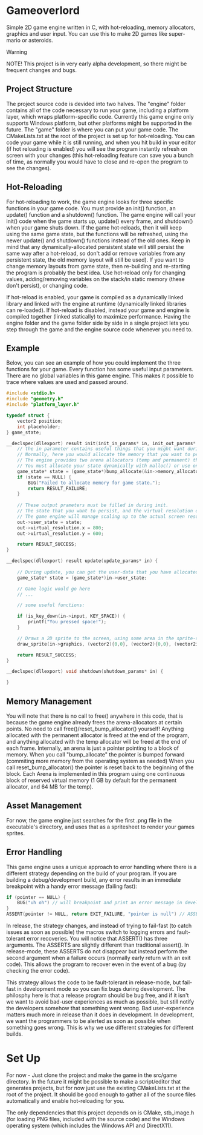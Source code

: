 # Gameoverlord

Simple 2D game engine written in C, with hot-reloading, memory allocators, graphics and user input. You can use this to make 2D games like super-mario or asteroids. 

> [!WARNING]
> NOTE! This project is in very early alpha development, so there might be frequent changes and bugs. 

## Project Structure

The project source code is devided into two halves. The "engine" folder contains all of the code necessary to run your game, including a platform layer, which wraps platform-specific code. Currently this game engine only supports Windows platform, but other platforms might be supported in the future. The "game" folder is where you can put your game code. The CMakeLists.txt at the root of the project is set up for hot-reloading. You can code your game while it is still running, and when you hit build in your editor (if hot reloading is enabled) you will see the program instantly refresh on screen with your changes (this hot-reloading feature can save you a bunch of time, as normally you would have to close and re-open the program to see the changes).

## Hot-Reloading

For hot-reloading to work, the game engine looks for three specific functions in your game code. You must provide an init() function, an update() function and a shutdown() function. The game engine will call your init() code when the game starts up, update() every frame, and shutdown() when your game shuts down. If the game hot-reloads, then it will keep using the same game state, but the functions will be refreshed, using the newer update() and shutdown() functions instead of the old ones. Keep in mind that any dynamically-allocated persistent state will still persist the same way after a hot-reload, so don't add or remove variables from any persistent state, the old memory layout will still be used). If you want to change memory layouts from game state, then re-building and re-starting the program is probably the best idea. Use hot-reload only for changing values, adding/removing variables on the stack/in static memory (these don't persist), or changing code. 

If hot-reload is enabled, your game is compiled as a dynamically linked library and linked with the engine at runtime (dynamically linked libraries can re-loaded). If hot-reload is disabled, instead your game and engine is compiled together (linked statically) to maximize performance. Having the engine folder and the game folder side by side in a single project lets you step through the game and the engine source code whenever you need to. 

## Example

Below, you can see an example of how you could implement the three functions for your game. Every function has some useful input parameters. There are no global variables in this game engine. This makes it possible to trace where values are used and passed around. 

``` C
#include <stdio.h>
#include "geometry.h"
#include "platform_layer.h"

typedef struct {
    vector2 position;
    int placeholder;
} game_state;

__declspec(dllexport) result init(init_in_params* in, init_out_params* out) {
    // the in parameter contains useful things that you might want during init.
    // Normally, here you would allocate the memory that you want to persist throughout the entire game (even across hot-reloads)
    // The engine provides two arena allocators (temp and permanent) that you can use. Explained more in a bit.
    // You must allocate your state dynamically with malloc() or use one of these allocators. This is because static values are reset during hot-reload. 
    game_state* state = (game_state*)bump_allocate(&in->memory_allocators->permanent_allocator, alignof(game_state), sizeof(game_state));
    if (state == NULL) {
        BUG("Failed to allocate memory for game state.");
        return RESULT_FAILURE;
    }
    
    // These output prameters must be filled in during init.
    // The state that you want to persist, and the virtual resolution of your screen that you want to target. This is the imaginary dimensions of your games display.
    // The game engine will manage scaling up to the actual screen resolution, keeping the aspect ratio the same and letterboxing as needed.
    out->user_state = state;
    out->virtual_resolution.x = 800;
    out->virtual_resolution.y = 600;

    return RESULT_SUCCESS;
}

__declspec(dllexport) result update(update_params* in) {
    
    // During update, you can get the user-data that you have allocated during init(). Keep in mind that this state is intended to persist across hot-reloads.
    game_state* state = (game_state*)in->user_state;

    // Game logic would go here
    // ...

    // some useful functions:

    if (is_key_down(in->input, KEY_SPACE)) {
        printf("You pressed space!");
    }

    // Draws a 2D sprite to the screen, using some area in the sprite-sheet.
    draw_sprite(in->graphics, (vector2){0,0}, (vector2){0,0}, (vector2int){0,0}, (vector2int){0,0});

    return RESULT_SUCCESS;
}

__declspec(dllexport) void shutdown(shutdown_params* in) {

}
```

## Memory Management

You will note that there is no call to free() anywhere in this code, that is because the game engine already frees the arena-allocators at certain points. No need to call free()/reset_bump_allocator() yourself! Anything allocated with the permanent allocator is freed at the end of the program, and anything allocated with the temp allocator will be freed at the end of each frame. Internally, an arena is just a pointer pointing to a block of memory. When you call "bump_allocate" the pointer is bumped forward (commiting more memory from the operating system as needed) When you call reset_bump_allocator() the pointer is reset back to the beginning of the block. Each Arena is implemented in this program using one continuous block of reserved virtual memory (1 GB by default for the permanent allocator, and 64 MB for the temp).

## Asset Management

For now, the game engine just searches for the first .png file in the executable's directory, and uses that as a spritesheet to render your games sprites. 

## Error Handling

This game engine uses a unique approach to error handling where there is a different strategy depending on the build of your program. If you are building a debug/development build, any error results in an immediate breakpoint with a handy error message (failing fast): 

``` C
if (pointer == NULL) {
    BUG("uh oh") // will breakpoint and print an error message in development build.
}
ASSERT(pointer != NULL, return EXIT_FAILURE, "pointer is null") // ASSERT will also breakpoint and print an error in development
```

In release, the strategy changes, and instead of trying to fail-fast (to catch issues as soon as possible) the macros switch to logging errors and fault-tolerant error recoveries. You will notice that ASSERT() has three arguments. The ASSERTS are slightly different than traditional assert(). In release-mode, these ASSERTS do not disappear but instead perform the second argument when a failure occurs (normally early return with an exit code). This allows the program to recover even in the event of a bug (by checking the error code).

This strategy allows the code to be fault-tolerant in release-mode, but fail-fast in development mode so you can fix bugs during development. The philosphy here is that a release program should be bug free, and if it isn't we want to avoid bad-user experiences as much as possible, but still notify the developers somehow that something went wrong. Bad user-experience matters much more in release than it does in development. In development, we want the programmers to be alerted as soon as possible when something goes wrong. This is why we use different strategies for different builds. 

# Set Up

For now - Just clone the project and make the game in the src/game directory. In the future it might be possible to make a script/editor that generates projects, but for now just use the existing CMakeLists.txt at the root of the project. It should be good enough to gather all of the source files automatically and enable hot-reloading for you. 

The only dependencies that this project depends on is CMake, stb_image.h (for loading PNG files, included with the source code) and the Windows operating system (which includes the Windows API and DirectX11). 





